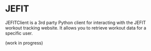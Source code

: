 # JEFIT

JEFITClient is a 3rd party Python client for interacting with the JEFIT workout tracking website. It allows you to retrieve workout data for a specific user.

(work in progress)
